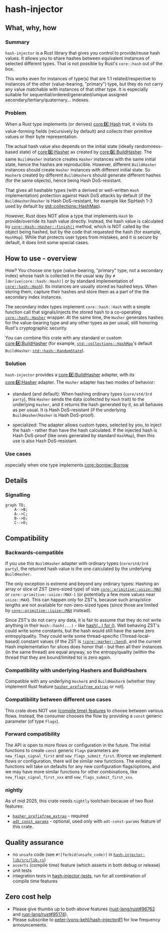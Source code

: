 # hash-injector

## What, why, how

### Summary

`hash-injector` is a Rust library that gives you control to provide/reuse hash values. It allows you
to share hashes between equivalent instances of selected different types. That is not possible by
Rust's `core::hash` out of the box.

This works even for instances of type(s) that are 1:1 related/respective to instances of the other
(value-bearing, "primary") type, but they do not carry any value matchable with instances of that
other type. It is especially suitable for sequential/ordered/generated/unique assigned
secondary/tertiary/quaternary... indexes.

### Problem

When a Rust type implements (or derives)
[core::hash::Hash](https://doc.rust-lang.org/nightly/core/hash/trait.Hash.html) trait, it visits its
value-forming fields (recursively by default) and collects their primitive values or their byte
representation.

The actual hash value also depends on the initial state (ideally randomness-based state) of
[core::hash::Hasher](https://doc.rust-lang.org/nightly/core/hash/trait.Hasher.html) as created by
[core::hash::BuildHasher](https://doc.rust-lang.org/nightly/core/hash/trait.BuildHasher.html). The
same `BuildHasher` instance creates `Hasher` instances with the same initial state, hence the hashes
are reproducible. However, different `BuildHasher` instances should create `Hasher` instances with
different initial state. So `Hasher`s created by different `BuildHasher`s should generate different
hashes (for the same objects), hence being Hash DoS-resistant.

That gives all hashable types (with a derived or well-written `Hash` implementation) protection
against Hash DoS attacks by default (if the `BuildHasher`/`Hasher` is Hash DoS-resistant, for
example like SipHash 1-3 used by default by
[std::collections::HashMap](https://doc.rust-lang.org/nightly/std/collections/struct.HashMap.html)).

However, Rust does NOT allow a type that implements `Hash` to provide/override its hash value
directly. Instead, the hash value is calculated by
[`core::Hash::Hasher::finish()`](https://doc.rust-lang.org/nightly/core/hash/trait.Hasher.html#tymethod.finish)
method, which is NOT called by the object being hashed, but by the code that requested the hash (for
example, `HashMap`). While that protects user types from mistakes, and it is secure by default, it
does limit some special cases.

## How to use - overview

How? You choose one type (value-bearing, "primary" type, not a secondary index) whose hash is
collected in the usual way (by `#[derive(core::hash::Hash)]` or by standard implementation of
[`core::hash::Hash`](https://doc.rust-lang.org/nightly/core/hash/trait.Hash.html)). Its instances
are usually stored as hashed keys. When storing them, capture their hashes and store them as a part
of the the secondary index instances.

The secondary index types implement `core::hash::Hash` with a simple function call that
signals/injects the stored hash to a co-operating
[`core::hash::Hasher`](https://doc.rust-lang.org/nightly/core/hash/trait.Hasher.html) wrapper. At
the same time, the `Hasher` generates hashes for the value-bearing type and any other types as per
usual, still honoring Rust's cryptographic security.

You can combine this crate with any standard or custom
[core::hash::BuildHasher](https://doc.rust-lang.org/nightly/core/hash/trait.BuildHasher.html) (for
example,
[`std::collections::HashMap`](https://doc.rust-lang.org/nightly/std/collections/struct.HashMap.html)'s
default `BuildHasher`:
[`std::hash::RandomState`](https://doc.rust-lang.org/nightly/std/hash/struct.RandomState.html)).

### Solution

`hash-injector` provides a
[core::hash::BuildHasher](https://doc.rust-lang.org/nightly/core/hash/trait.BuildHasher.html)
adapter, with its
[core::hash::Hasher](https://doc.rust-lang.org/nightly/core/hash/trait.Hasher.html) adapter. The
`Hasher` adapter has two modes of behavior:

- standard (and default): When hashing ordinary types (`core/std/3rd party`), this `Hasher` sends
  the data (collected by `Hash` trait) to the underlying `Hasher`, and it returns the hash generated
  by it, so all behaves as per usual. It is Hash DoS-resistant (if the underlying
  `BuildHasher`/`Hasher` is Hash DoS-proof).

- specialized: The adapter allows custom types, selected by you, to inject the hash - rather than
  have the hash calculated. If the injected hash is Hash DoS-proof (like ones generated by standard
  `HashMap`), then this use is also Hash DoS-resistant.

### Use cases

especially when one type implements
[core::borrow::Borrow](https://doc.rust-lang.org/nightly/core/borrow/trait.Borrow.html)

## Details

### Signalling

<!-- To render the following, use
 https://marketplace.visualstudio.com/items?itemName=bierner.markdown-mermaid, or
 https://github.com/simov/markdown-viewer in a browser, or see it at
 https://github.com/peter-lyons-kehl/hash-injector/blob/main/README.md -->
```mermaid
graph TD;
    A-->B;
    A-->C;
    B-->D;
    C-->D;
```

## Compatibility

### Backwards-compatible

If you use this `BuildHasher` adapter with ordinary types (`core/std/3rd party`), the returned hash
value is the one calculated by the underlying `BuildHasher`.

The only exception is extreme and beyond any ordinary types: Hashing an array or slice of ZST
(zero-sized type) of size
[`core::primitive::usize::MAX`](https://doc.rust-lang.org/nightly/core/primitive.usize.html#associatedconstant.MAX)
or `core::primitive::usize::MAX-1` (or potentially a few more values near `usize::MAX`). This can
happen only for ZST's, because such array/slice lengths are not available for non-zero-sized types
(since those are limited by
[`core::primitive::isize::MAX`](https://doc.rust-lang.org/nightly/core/primitive.isize.html#associatedconstant.MAX)
instead).

Since ZST's do not carry any data, it is fair to assume that they do not write anything in their
`Hash::hash(...)` - like [hash(...) for
()](https://doc.rust-lang.org/nightly/src/core/hash/mod.rs.html#930-936). Well behaving ZST's could
write some constants, but the hash would still have the same zero entropy/quality. They could write
some thread-specific (Thread-local-based) constant values (if the ZST is
[`!core::marker::Send`](https://doc.rust-lang.org/nightly/core/marker/trait.Send.html)), and the
current Hash implementation for slices does honor that - but then all their instances (in the same
thread) are equal anyway, so the entropy/quality (within the thread that they are bound/limited to)
is zero again.

### Compatibility with underlying Hashers and BuildHashers

Compatible with any underlying `Hasher`s and `BuildHasher`s (whether they implement Rust feature
[`hasher_prefixfree_extras`](https://github.com/rust-lang/rust/issues/96762) or not).

### Compatibility between different use cases

This crate does NOT use [(compile time)
features](https://doc.rust-lang.org/nightly/cargo/reference/features.html) to choose between various
flows. Instead, the consumer chooses the flow by providing a `const` generic parameter (of type
`Flags`).

### Forward compatibility

The API is open to more flows or configuration in the future. The initial functions to create
`const` generic `Flags` parameters are `new_flags_signal_first` and `new_flags_submit_first`.
If/once we implement flows or configuration, there will be similar new functions. The existing
functions will take on defaults for any new configuration flags/options, and we may have more
similar functions for other combinations, like `new_flags_signal_first_xxx` and
`new_flags_submit_first_xxx`.

### nightly

As of mid 2025, this crate needs `nightly` toolchain because of two Rust features:

- [`hasher_prefixfree_extras`](https://github.com/rust-lang/rust/issues/96762) - required
- [`adt_const_params`](https://github.com/rust-lang/rust/issues/95174) - optional, used only with
  `adt-const-params` feature of this crate.

## Quality assurance

- no `unsafe` code (see `#![forbid(unsafe_code)]` in
  [`hash-injector-lib/src/lib.rs`](hash-injector-lib/src/lib.rs))
- `asserts` (compile time) feature (which asserts in both debug or release)
- unit tests
- integration tests in [hash-injector-tests](hash-injector-tests/), run for all combination of
  compile time features


## Zero cost help

- Please give thumbs up to both above features
  ([rust-lang/rust#96762](https://github.com/rust-lang/rust/issues/96762) and
  [rust-lang/rust#95174](https://github.com/rust-lang/rust/issues/95174)).
- Please subscribe to
  [peter-lyons-kehl/hash-injector#1](https://github.com/peter-lyons-kehl/hash-injector/issues/1) for
  low frequency announcements.
